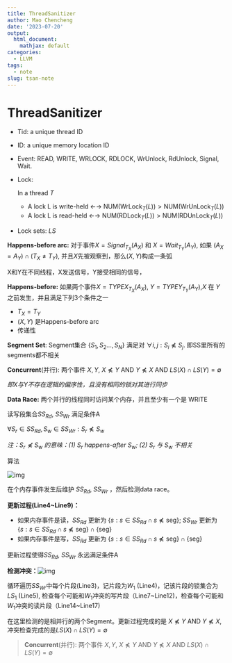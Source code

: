 ```yaml
---
title: ThreadSanitizer
author: Mao Chencheng
date: '2023-07-20'
output:
  html_document:
    mathjax: default
categories:
  - LLVM
tags:
  - note
slug: tsan-note
---
```


# ThreadSanitizer

- Tid: a unique thread ID

- ID: a unique memory location ID

- Event: READ, WRITE, WRLOCK, RDLOCK, WrUnlock, RdUnlock, Signal, Wait.

- Lock:

  In a thread $T$

  - A lock L is write-held ←→ $\text{NUM}(\text{WrLock}_T (L))> \text{NUM}(\text{WrUnLock}_T (L))$
  - A lock L is read-held ←→ $\text{NUM}(\text{RDLock}_T (L))> \text{NUM}(\text{RDUnLock}_T (L))$

- Lock sets: $LS$
 


**Happens-before arc:** 对于事件$X = Signal_{T_X}(A_X)$ 和 $X=Wait_{T_Y}(A_Y)$, 如果 $(A_X=A_Y) ∩ (T_X\neq T_Y)$, 并且$X$先被观察到，那么$(X,Y)$构成一条弧

X和Y在不同线程，X发送信号，Y接受相同的信号，

**Happens-before:** 如果两个事件$X=TYPEX_{T_X}(A_X)$, $Y=TYPEY_{T_Y}(A_Y)$,$X$ 在 $Y$ 之前发生，并且满足下列3个条件之一

- $T_X=T_Y$
- $(X,Y)$ 是Happens-before arc
- 传递性

**Segment Set**: Segment集合 $\{S_1,S_2...,S_N\}$ 满足对 $\forall i,j:S_i\npreceq S_j$. 即SS里所有的segments都不相关

**Concurrent**(并行): 两个事件 $X,Y$, $X\npreceq Y$ AND $Y\npreceq X$ AND $LS(X)∩LS(Y)=\emptyset$

*即X与Y不存在逻辑的偏序性，且没有相同的锁对其进行同步*

**Data Race:** 两个并行的线程同时访问某个内存，并且至少有一个是 $\text{WRITE}$



读写段集合$SS_{Rd}$, $SS_{Wr}$ 满足条件A

$\forall S_r\in SS_{Rd},S_w\in SS_{Wr}:S_r\npreceq S_w$

*注：$S_r\npreceq S_w$ 的意味：(1) $S_r$ happens-after $S_w$; (2) $S_r$ 与 $S_w$ 不相关*



算法

![img](https://pic4.zhimg.com/80/v2-449d53eb7ce09ce48284d86999300f3f_1440w.webp)

在个内存事件发生后维护 $SS_{Rd}$, $SS_{Wr}$ ，然后检测data race。

**更新过程(Line4~Line9)：**

- 如果内存事件是读，$SS_{Rd}$ 更新为 $\{s:s\in SS_{Rd}∩ s\npreceq \text{seg} \}$; $SS_{Wr}$ 更新为 $\{s:s\in SS_{Rd}∩ s\npreceq \text{seg} \}∩ \{\text{seg}\}$
- 如果内存事件是写，$SS_{Rd}$ 更新为 $\{s:s\in SS_{Rd}∩ s\npreceq \text{seg} \}∩\{\text{seg}\}$

更新过程使得$SS_{Rd}$, $SS_{Wr}$ 永远满足条件A

**检测冲突：**![img](https://pic4.zhimg.com/80/v2-eae33324acb54b57c78be189f108ed5b_1440w.webp)

循环遍历$SS_{Wr}$中每个片段(Line3)，记片段为$W_1$ (Line4)，记该片段的锁集合为$LS_1$ (Line5), 检查每个可能和$W_1$冲突的写片段（Line7\~Line12)，检查每个可能和$W_1$冲突的读片段（Line14~Line17)

在这里检测的是相并行的两个Segment。更新过程完成的是 $X\npreceq Y$ AND $Y\npreceq X$, 冲突检查完成的是$LS(X)∩LS(Y)=\emptyset$

> **Concurrent**(并行): 两个事件 $X,Y$, $X\npreceq Y$ AND $Y\npreceq X$ AND $LS(X)∩LS(Y)=\emptyset$
